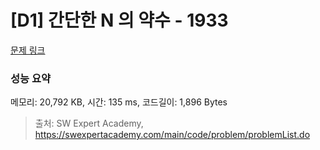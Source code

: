 # [D1] 간단한 N 의 약수 - 1933 

[문제 링크](https://swexpertacademy.com/main/code/problem/problemDetail.do?contestProbId=AV5PhcWaAKIDFAUq) 

### 성능 요약

메모리: 20,792 KB, 시간: 135 ms, 코드길이: 1,896 Bytes



> 출처: SW Expert Academy, https://swexpertacademy.com/main/code/problem/problemList.do